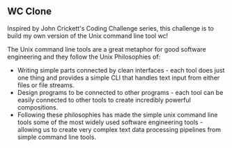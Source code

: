 ## WC Clone

Inspired by John Crickett's Coding Challenge series, this challenge is to build my own version of the Unix command line tool wc!

The Unix command line tools are a great metaphor for good software engineering and they follow the Unix Philosophies of:

- Writing simple parts connected by clean interfaces - each tool does just one thing and provides a simple CLI that handles text input from either files or file streams.
- Design programs to be connected to other programs - each tool can be easily connected to other tools to create incredibly powerful compositions.
- Following these philosophies has made the simple unix command line tools some of the most widely used software engineering tools - allowing us to create very complex text data processing pipelines from simple command line tools.

